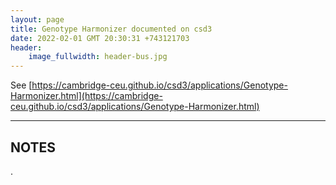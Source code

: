 ```yaml
---
layout: page
title: Genotype Harmonizer documented on csd3
date: 2022-02-01 GMT 20:30:31 +743121703
header:
    image_fullwidth: header-bus.jpg
---
```


See [https://cambridge-ceu.github.io/csd3/applications/Genotype-Harmonizer.html](https://cambridge-ceu.github.io/csd3/applications/Genotype-Harmonizer.html)

<!--more-->

---

## NOTES

.
